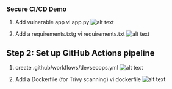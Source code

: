 ###  Secure CI/CD Demo 
1. Add vulnerable app 
vi app.py 
![alt text](<screenshots/Screenshot 2025-04-13 at 5.35.02 PM.png>)

2. Add a requirements.txtg 
vi requirements.txt
![alt text](<screenshots/Screenshot 2025-04-13 at 5.37.31 PM.png>)

## Step 2: Set up GitHub Actions pipeline 
1. create .github/workflows/devsecops.yml 
![alt text](<screenshots/Screenshot 2025-04-13 at 5.53.54 PM.png>)

2. Add a Dockerfile (for Trivy scanning)
vi dockerfile 
![alt text](<Screenshot 2025-04-13 at 5.58.54 PM.png>)
